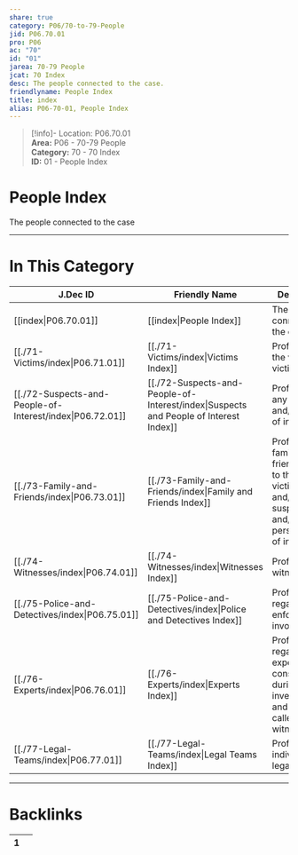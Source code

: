 ```yaml
---  
share: true  
category: P06/70-to-79-People  
jid: P06.70.01  
pro: P06  
ac: "70"  
id: "01"  
jarea: 70-79 People  
jcat: 70 Index  
desc: The people connected to the case.  
friendlyname: People Index  
title: index  
alias: P06-70-01, People Index  
---  
```

  
>[!info]- Location: P06.70.01  
>**Area:** P06 - 70-79 People  
>**Category:** 70 - 70 Index  
>**ID:** 01 - People Index  
  
# People Index  
  
The people connected to the case  
  
  
  
---  
# In This Category  
  
| J.Dec ID                                                                                                    | Friendly Name                                                                                                                           | Description                                                                                                    |  
| ----------------------------------------------------------------------------------------------------------- | --------------------------------------------------------------------------------------------------------------------------------------- | -------------------------------------------------------------------------------------------------------------- |  
| [[index\|P06.70.01]]                                    | [[index\|People Index]]                                                             | The people connected to the case.                                                                              |  
| [[./71-Victims/index\|P06.71.01]]                         | [[./71-Victims/index\|Victims Index]]                                                 | Profiles about the victim or victims                                                                           |  
| [[./72-Suspects-and-People-of-Interest/index\|P06.72.01]] | [[./72-Suspects-and-People-of-Interest/index\|Suspects and People of Interest Index]] | Profiles about any suspects and/or people of interest.                                                         |  
| [[./73-Family-and-Friends/index\|P06.73.01]]              | [[./73-Family-and-Friends/index\|Family and Friends Index]]                           | Profiles about family and friends related to the victim(s) and/or suspect(s) and/or person/people of interest. |  
| [[./74-Witnesses/index\|P06.74.01]]                       | [[./74-Witnesses/index\|Witnesses Index]]                                             | Profiles about witnesses.                                                                                      |  
| [[./75-Police-and-Detectives/index\|P06.75.01]]           | [[./75-Police-and-Detectives/index\|Police and Detectives Index]]                     | Profiles regarding law enforcement involved.                                                                   |  
| [[./76-Experts/index\|P06.76.01]]                         | [[./76-Experts/index\|Experts Index]]                                                 | Profiles regarding experts consulted during investigation, and experts called as witnesses.                    |  
| [[./77-Legal-Teams/index\|P06.77.01]]                     | [[./77-Legal-Teams/index\|Legal Teams Index]]                                         | Profiles of individuals on legal teams.                                                                        |  
  
  
---  
# Backlinks  
<div><table class="dataview table-view-table"><thead class="table-view-thead"><tr class="table-view-tr-header"><th class="table-view-th"><span></span><span class="dataview small-text">1</span></th><th class="table-view-th"><span></span></th></tr></thead><tbody class="table-view-tbody"></tbody></table></div>